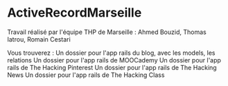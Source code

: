 # ActiveRecordMarseille

Travail réalisé par l'équipe THP de Marseille : Ahmed Bouzid, Thomas Iatrou, Romain Cestari

Vous trouverez : 
Un dossier pour l'app rails du blog, avec les models, les relations
Un dossier  pour l'app rails de MOOCademy
Un dossier  pour l'app rails de The Hacking Pinterest
Un dossier  pour l'app rails de The Hacking News
Un dossier  pour l'app rails de The Hacking Class


